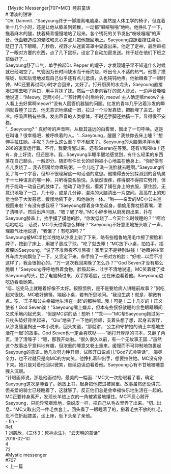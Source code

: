 <br/>
【Mystic Messenger|707*MC】睡前童话<br/>
# 清淡的甜饼<br/>
“Oh, Dammit...”Saeyoung终于一脚蹬离电脑桌。虽然是人体工学的椅子，但连着坐十几个小时，还是让他从膝盖到颈椎，一动都“噼噼啪啪”地响。他挣扎了一下，拖着麻木的腿，扶着椅背慢慢地站了起来。各个锈死的关节发出“吱吱嘎嘎”的声音。低血糖造成的晕眩和恶心差点儿把他敲回地上。Saeyoung踉跄着撑住桌沿，眨巴了几下眼睛。几秒后，视野才从迷雾笼罩中显露出来。他定了定神，最后审视了一眼对方要的东西，点了几下鼠标，设定了自动加密发送。终于赶在他们下班之前做好了...<br/>
Saeyoung舒了口气，单手拎起Dr. Pepper 的罐子，才发现罐子早不知道什么时候就已经喝空了。气管因为长时间缺水而干砾灼烧，呼出令人不适的热气。他摸了摸喉咙，后知后觉地发现自己似乎还有点儿低烧，头也钝钝地疼。他抬眼看了一眼时钟，MC还要再过两小时才会回来，太好了。打开厨房的水龙头，Saeyoung直接凑过嘴去喝了两口，用手背抹了抹。然后一边走向客厅的双人沙发，一边声音嘶哑地说道：“Meowy, 定两小时...”“预计两小时后响铃, meow! 主人确定嘛meow? 主人看上去好累啊meow?”没有人回答机器猫的问题。红发的青年几乎沾着沙发的瞬间就昏睡了过去。他无意识地缩成一团，拉过一个沙发靠垫，把脸埋了进去。好冷。呼吸声稍有些重。发出声音的人类躯体，不时还手脚还抽搐一下，显得很不安稳。<br/>
“...Saeyoung? ” 真好听的声音啊。从极其遥远的白雾里，飘出了一句呼唤。这是在叫谁？很幸福吧，被呼唤着的人。“...Saeyoung，醒醒？我扶你去床上睡？”想伸手拉住她。手呢？为什么这么重？举不起来了。Saeyoung的大脑懒洋洋地用286的速度运行着。不行，我要清醒过来，还有Saeran在等我。还有V和Rika！还有...身上好烫，但还是冷。我...Saeyoung半睡半醒地感觉到，有什么轻柔的东西落在自己额头，一触即分。随即有件长长的织物被小心地盖在他身上。“你好像有点儿发烧了... 我去厨房给你煮碗粥。一会儿吃了洗一洗脸就去睡啊。”Saeyoung听见了每一个字音，但却不很理解这一句话语的意思。他懒得去分别探测到的音轨属于十七种语言的哪一种，只听得莫名愉悦。头依然很疼，疼得恨不得把它劈开，但终于能动一动自己的肢体了。他动了动手指，攥紧了铺在身上的衣服，蒙住脸，无意识地吸了一口。几十秒，或是几分钟，混沌的大脑清出一片空间。高高在上的知觉也终于大发慈悲，缓慢地俯下身，和他融为一体。“哟——亲爱的MC小公主巡视回来啦？有没有想我呀？”Saeyoung撑着身体坐起身。偷偷用靠枕捂着嘴，清了清嗓子。然后出声问道。“嗯？醒了呀。”MC小碎步地从厨房跑出来，扑在Saeyoung膝盖上，抬手摸了摸他的脸，“你发低烧了...今天什么时候睡的？”“啊哈哈哈哈哈... 话说，MC今天过得怎么样呀？”Saeyoung不好意思地扭头咳了一声，理直气壮地说道，“我饿了！有吃的吗？”<br/>
Saeyoung被MC半拉半拽地从沙发上剥了下来，略有些粗鲁地用毛巾擦了擦脸和脖子，按到了床上，用被子裹成了球。“吃了就去睡！”MC放下小桌，拍拍手，插着腰凶Saeyoung，“说了不准熬夜不准熬夜！家里又不是特别缺钱！”她眼神往窗外车库方向飘忽了一下，又坚定下来。伸手掐了一把对方的脸：“好啦...以后不准这样了，我会很担心的。“万一这次我回来晚了怎么办？”“God Seven才没有那么脆弱！”Saeyoung呼呼地吞着食物，脸鼓起来，吐字不清地说道。MC笑着揉了揉Saeyoung的头，拉了电脑椅过来，双手撑着脸，坐在床边看着他。Saeyoung边吃边看着她笑。<br/>
“唔...吃完马上就睡着好像不太好。按照惯例，是不是要给病人讲睡前故事？”粥吃起来很快。MC收好碗筷，端起小桌，若有所思地问。“我没生病！就是，稍微有点...咳，'王子和公主幸福地生活在一起'的那种嘛...我！可是！二十几岁的！正义使者！God Seven诶！”Saeyoung嘴上嫌弃，但本有些恹恹欲睡的金色眼睛瞬间又欢乐地闪起光来，“但是MC讲的话！想听！”“乖——”MC帮Saeyoung拖过另一只枕头垫好背坐起来， “Qiu”地亲了一下他的脸颊，支着头想了想，起身去客厅，从沙发缝里掏出一本小说来，回头笑道，“那就讲，'公主和守护她的骑士幸福地生活在一起'的故事。God Seven也一定会喜欢哒——”她打开厚厚的书本，又翻了两页。清了清嗓子：“嗯，那我开始啦。“很久很久以前，有一个无故事王国...”虽然这个故事出乎意料地有趣，但浓重的睡意又卷土重来，缓慢而不可抑制地包裹起Saeyoung的意识...他几次努力睁开眼，试图开口说点儿“God7式冷笑话”， 竭尽全力，也不过就只是向MC的方向笑。他挣扎着伸出手，想要拉住她。MC没有停下来。她只是对着他回以微笑，继续边读边看着他。Saeyoung心有不甘地被睡意拽入沉眠。<br/>
“针眼画师说，那是他画过的，最美的一幅画...”MC又一次抬眼看了看，确定Saeyoung这次是睡着了。她放上书，起身把他按进被窝里。故事虽然还没讲完，但亲爱的骑士已经睡着了，这就够了。反正他们总是会幸福快乐地生活在一起的。MC正要转身离开，发现长羊绒上衣的一角被紧紧地攥住。MC不忍心掰开Saeyoung，只能异常艰难地，像蜕皮一样，把自己从毛衣里弄了出来。“切...出息...”MC又取出另一件毛衣套上。回头看了一眼睡着了的，揪着毛衣不放的红毛，忍不住折起膝盖，坐上床，低下头亲了亲他。<br/>
- fin -<br/>
Ref.<br/>
1 刘慈欣，《三体3：死神永生》，“云天明的童话”<br/>
2019-02-10<br/>
4<br/>
72<br/>
#Mystic messenger<br/>
#707<br/>
< 上一篇<br/>
